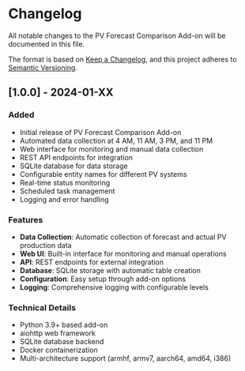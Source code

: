 # Changelog

All notable changes to the PV Forecast Comparison Add-on will be documented in this file.

The format is based on [Keep a Changelog](https://keepachangelog.com/en/1.0.0/),
and this project adheres to [Semantic Versioning](https://semver.org/spec/v2.0.0.html).

## [1.0.0] - 2024-01-XX

### Added
- Initial release of PV Forecast Comparison Add-on
- Automated data collection at 4 AM, 11 AM, 3 PM, and 11 PM
- Web interface for monitoring and manual data collection
- REST API endpoints for integration
- SQLite database for data storage
- Configurable entity names for different PV systems
- Real-time status monitoring
- Scheduled task management
- Logging and error handling

### Features
- **Data Collection**: Automatic collection of forecast and actual PV production data
- **Web UI**: Built-in interface for monitoring and manual operations
- **API**: REST endpoints for external integration
- **Database**: SQLite storage with automatic table creation
- **Configuration**: Easy setup through add-on options
- **Logging**: Comprehensive logging with configurable levels

### Technical Details
- Python 3.9+ based add-on
- aiohttp web framework
- SQLite database backend
- Docker containerization
- Multi-architecture support (armhf, armv7, aarch64, amd64, i386) 